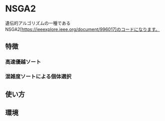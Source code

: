 # NSGA2

遺伝的アルゴリズムの一種であるNSGA2[https://ieeexplore.ieee.org/document/996017]のコードになります。

## 特徴
### 高速優越ソート

### 混雑度ソートによる個体選択

## 使い方


## 環境


